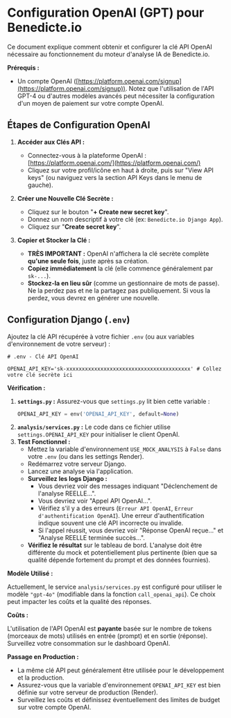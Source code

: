 # Configuration OpenAI (GPT) pour Benedicte.io

Ce document explique comment obtenir et configurer la clé API OpenAI nécessaire au fonctionnement du moteur d'analyse IA de Benedicte.io.

**Prérequis :**

*   Un compte OpenAI ([https://platform.openai.com/signup](https://platform.openai.com/signup)). Notez que l'utilisation de l'API GPT-4 ou d'autres modèles avancés peut nécessiter la configuration d'un moyen de paiement sur votre compte OpenAI.

## Étapes de Configuration OpenAI

1.  **Accéder aux Clés API :**
    *   Connectez-vous à la plateforme OpenAI : [https://platform.openai.com/](https://platform.openai.com/)
    *   Cliquez sur votre profil/icône en haut à droite, puis sur "View API keys" (ou naviguez vers la section API Keys dans le menu de gauche).

2.  **Créer une Nouvelle Clé Secrète :**
    *   Cliquez sur le bouton "**+ Create new secret key**".
    *   Donnez un nom descriptif à votre clé (ex: `Benedicte.io Django App`).
    *   Cliquez sur "**Create secret key**".

3.  **Copier et Stocker la Clé :**
    *   **TRÈS IMPORTANT :** OpenAI n'affichera la clé secrète complète **qu'une seule fois**, juste après sa création.
    *   **Copiez immédiatement** la clé (elle commence généralement par `sk-...`).
    *   **Stockez-la en lieu sûr** (comme un gestionnaire de mots de passe). Ne la perdez pas et ne la partagez pas publiquement. Si vous la perdez, vous devrez en générer une nouvelle.

## Configuration Django (`.env`)

Ajoutez la clé API récupérée à votre fichier `.env` (ou aux variables d'environnement de votre serveur) :

```dotenv
# .env - Clé API OpenAI

OPENAI_API_KEY='sk-xxxxxxxxxxxxxxxxxxxxxxxxxxxxxxxxxxxxxxxx' # Collez votre clé secrète ici
```

**Vérification :**

1.  **`settings.py` :** Assurez-vous que `settings.py` lit bien cette variable :
    ```python
    OPENAI_API_KEY = env('OPENAI_API_KEY', default=None)
    ```
2.  **`analysis/services.py` :** Le code dans ce fichier utilise `settings.OPENAI_API_KEY` pour initialiser le client OpenAI.
3.  **Test Fonctionnel :**
    *   Mettez la variable d'environnement `USE_MOCK_ANALYSIS` à `False` dans votre `.env` (ou dans les settings Render).
    *   Redémarrez votre serveur Django.
    *   Lancez une analyse via l'application.
    *   **Surveillez les logs Django :**
        *   Vous devriez voir des messages indiquant "Déclenchement de l'analyse REELLE...".
        *   Vous devriez voir "Appel API OpenAI...".
        *   Vérifiez s'il y a des erreurs (`Erreur API OpenAI`, `Erreur d'authentification OpenAI`). Une erreur d'authentification indique souvent une clé API incorrecte ou invalide.
        *   Si l'appel réussit, vous devriez voir "Réponse OpenAI reçue..." et "Analyse REELLE terminée succès...".
    *   **Vérifiez le résultat** sur le tableau de bord. L'analyse doit être différente du mock et potentiellement plus pertinente (bien que sa qualité dépende fortement du prompt et des données fournies).

**Modèle Utilisé :**

Actuellement, le service `analysis/services.py` est configuré pour utiliser le modèle `"gpt-4o"` (modifiable dans la fonction `call_openai_api`). Ce choix peut impacter les coûts et la qualité des réponses.

**Coûts :**

L'utilisation de l'API OpenAI est **payante** basée sur le nombre de tokens (morceaux de mots) utilisés en entrée (prompt) et en sortie (réponse). Surveillez votre consommation sur le dashboard OpenAI.

**Passage en Production :**

*   La même clé API peut généralement être utilisée pour le développement et la production.
*   Assurez-vous que la variable d'environnement `OPENAI_API_KEY` est bien définie sur votre serveur de production (Render).
*   Surveillez les coûts et définissez éventuellement des limites de budget sur votre compte OpenAI.